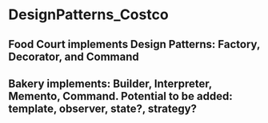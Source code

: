 # DesignPatterns_Costco

## Food Court implements Design Patterns: Factory, Decorator, and Command
## Bakery implements: Builder, Interpreter, Memento, Command.  Potential to be added: template, observer, state?, strategy?
